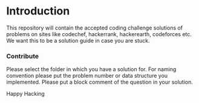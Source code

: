 
# Introduction
This repository will contain the accepted coding challenge solutions of problems  on sites like codechef, hackerrank, hackerearth, codeforces etc. We want this to be a solution guide in case you are stuck.
### Contribute
Please select the folder in which you have a solution for. For naming convention please put the problem number or data structure you implemented.
Please put a block comment of the question in your solution.

Happy Hacking

